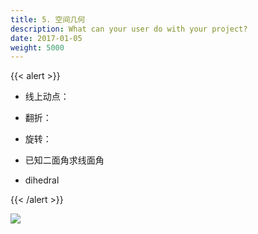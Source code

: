 ```yaml
---
title: 5. 空间几何
description: What can your user do with your project?
date: 2017-01-05
weight: 5000
---
```


{{< alert >}}


- 线上动点：

- 翻折：

- 旋转：

- 已知二面角求线面角

- dihedral






{{< /alert >}}



![](/maths_func/3d.svg)
